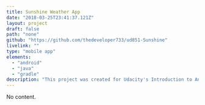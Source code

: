 ```yaml
---
title: Sunshine Weather App
date: "2018-03-25T23:41:37.121Z"
layout: project
draft: false
path: "none"
github: "https://github.com/thedeveloper733/ud851-Sunshine"
livelink: ""
type: "mobile app"
elements:
  - "android"
  - "java"
  - "gradle"
description: "This project was created for Udacity's Introduction to Android Development. This Android app presents weather information that is consumed from an API in a responsive format using RecyclerViews and AsyncTaskLoaders. Additionally, this app permits users to set custom settings and caches weather data so that the UI can load even without an internet connection."
---
```


No content.